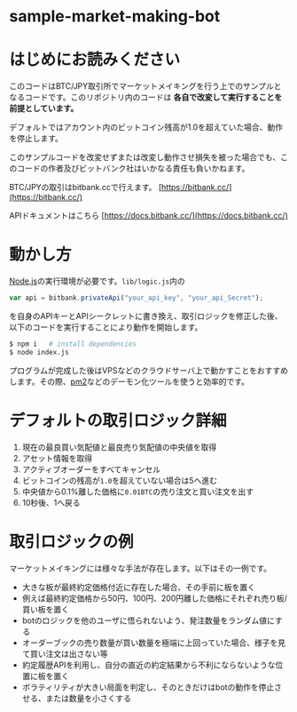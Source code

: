# sample-market-making-bot

# はじめにお読みください
このコードはBTC/JPY取引所でマーケットメイキングを行う上でのサンプルとなるコードです。このリポジトリ内のコードは **各自で改変して実行することを前提としています。**

デフォルトではアカウント内のビットコイン残高が1.0を超えていた場合、動作を停止します。

このサンプルコードを改変せずまたは改変し動作させ損失を被った場合でも、このコードの作者及びビットバンク社はいかなる責任も負いかねます。


BTC/JPYの取引はbitbank.ccで行えます。
[https://bitbank.cc/](https://bitbank.cc/)

APIドキュメントはこちら
[https://docs.bitbank.cc/](https://docs.bitbank.cc/)

# 動かし方
[Node.js](https://nodejs.org/ja/)の実行環境が必要です。`lib/logic.js`内の

```js
var api = bitbank.privateApi("your_api_key", "your_api_Secret");
```
を自身のAPIキーとAPIシークレットに書き換え、取引ロジックを修正した後、以下のコードを実行することにより動作を開始します。

```sh
$ npm i   # install dependencies
$ node index.js
```

プログラムが完成した後はVPSなどのクラウドサーバ上で動かすことをおすすめします。その際、[pm2](https://github.com/Unitech/pm2)などのデーモン化ツールを使うと効率的です。


# デフォルトの取引ロジック詳細
1. 現在の最良買い気配値と最良売り気配値の中央値を取得
2. アセット情報を取得
3. アクティブオーダーをすべてキャンセル
4. ビットコインの残高が`1.0`を超えていない場合は5へ進む
5. 中央値から0.1%離した価格に`0.01BTC`の売り注文と買い注文を出す
6. 10秒後、1へ戻る


# 取引ロジックの例
マーケットメイキングには様々な手法が存在します。以下はその一例です。

- 大きな板が最終約定価格付近に存在した場合、その手前に板を置く
- 例えば最終約定価格から50円、100円、200円離した価格にそれぞれ売り板/買い板を置く
- botのロジックを他のユーザに悟られないよう、発注数量をランダム値にする
- オーダーブックの売り数量が買い数量を極端に上回っていた場合、様子を見て買い注文は出さない等
- 約定履歴APIを利用し、自分の直近の約定結果から不利にならないような位置に板を置く
- ボラティリティが大きい局面を判定し、そのときだけはbotの動作を停止させる、または数量を小さくする
